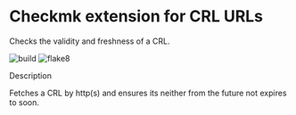 # Checkmk extension for CRL URLs

Checks the validity and freshness of a CRL.

![build](https://github.com/jiuka/checkmk_crl_url/workflows/build/badge.svg)
![flake8](https://github.com/jiuka/checkmk_crl_url/workflows/Lint/badge.svg?branch=master)

Description

Fetches a CRL by http(s) and ensures its neither from the future not expires to soon.